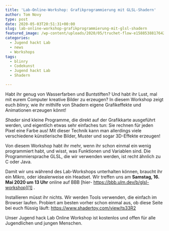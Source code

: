 ```yaml
---
title: 'Lab-Online-Workshop: Grafikprogrammierung mit GLSL-Shadern'
author: Tom Novy
type: post
date: 2020-05-03T20:51:31+00:00
slug: lab-online-workshop-grafikprogrammierung-mit-glsl-shadern
featured_image: /wp-content/uploads/2020/05/truchet-flow-e1588538817642.png
categories:
  - Jugend hackt Lab
  - news
  - Workshops
tags:
  - blinry
  - Codekunst
  - Jugend hackt Lab
  - Shadern

---
```

Habt ihr genug von Wasserfarben und Buntstiften? Und habt ihr Lust, mal mit eurem Computer kreative Bilder zu erzeugen? In diesem Workshop zeigt euch _blinry,_ wie ihr mithilfe von Shadern eigene Grafikeffekte und Animationen erzeugen könnt!

_Shader_ sind kleine Programme, die direkt auf der Grafikkarte ausgeführt werden, und eigentlich etwas sehr einfaches tun: Sie rechnen für jeden Pixel eine Farbe aus! Mit dieser Technik kann man allerdings viele verschiedene künstlerische Bilder, Muster und sogar 3D-Effekte erzeugen!

Von diesem Workshop habt ihr mehr, wenn ihr schon einmal ein wenig programmiert habt, und wisst, was Funktionen und Variablen sind. Die Programmiersprache GLSL, die wir verwenden werden, ist recht ähnlich zu C oder Java.

Damit wir uns während des Lab-Workshops unterhalten können, braucht ihr ein Mikro, oder idealerweise ein Headset. Wir treffen uns am **Samstag, 16. Mai 2020 um 13 Uhr** online auf BBB [hier- https://bbb.ulm.dev/b/glsl-workshop][1] .

Installieren müsst ihr nichts. Wir werden Tools verwenden, die einfach im Browser laufen. Probiert am besten vorher schon einmal aus, ob diese Seite bei euch flüssig läuft: <https://www.shadertoy.com/view/ts33R2>

Unser Jugend hack Lab Online Workshop ist kostenlos und offen für alle Jugendlichen und jungen Menschen.


 [1]: https://bbb.ulm.dev/b/glsl-workshop
